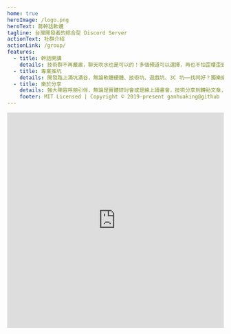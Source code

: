 ```yaml
---
home: true
heroImage: /logo.png
heroText: 蔣幹話軟體
tagline: 台灣開發者的綜合型 Discord Server
actionText: 社群介紹
actionLink: /group/
features:
  - title: 幹話開講
    details: 技術群不再嚴肅，聊天吹水也是可以的！多個頻道可以選擇，再也不怕歪樓歪到太平洋去啦～
  - title: 專業推坑
    details: 開發路上滿坑滿谷，無論軟體硬體、技術坑、遊戲坑、3C 坑⋯⋯找同好？獨樂樂不如眾樂樂，您不必再寂寞！
  - title: 樂於分享
    details: 強大陣容呼朋引伴，無論是實體研討會或是線上讀書會，技術分享到轉貼文章，熱愛分享的人通通在這裡！
    footer: MIT Licensed | Copyright © 2019-present ganhuaking@github
---
```


<!-- markdownlint-disable MD033 -->

<iframe src="https://discordapp.com/widget?id=546392426122575874&theme=dark" width="100%" height="500" allowtransparency="true" frameborder="0"></iframe>

<!-- markdownlint-enable -->
